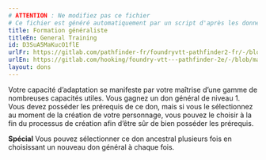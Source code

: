 ```yaml
---
# ATTENTION : Ne modifiez pas ce fichier
# Ce fichier est généré automatiquement par un script d'après les données du module Foundry VTT officiel et de sa traduction
title: Formation généraliste
titleEn: General Training
id: D3SuA5MaKucO1flE
urlFr: https://gitlab.com/pathfinder-fr/foundryvtt-pathfinder2-fr/-/blob/master/data/feats/D3SuA5MaKucO1flE.htm
urlEn: https://gitlab.com/hooking/foundry-vtt---pathfinder-2e/-/blob/master/packs/data/feats.db/general-training.json
layout: dons
---
```

Votre capacité d’adaptation se manifeste par votre maîtrise d’une gamme de nombreuses capacités utiles. Vous gagnez un don général de niveau 1. Vous devez posséder les prérequis de ce don, mais si vous le sélectionnez au moment de la création de votre personnage, vous pouvez le choisir à la fin du processus de création afin d’être sûr de bien posséder les prérequis.

**Spécial** Vous pouvez sélectionner ce don ancestral plusieurs fois en choisissant un nouveau don général à chaque fois.

